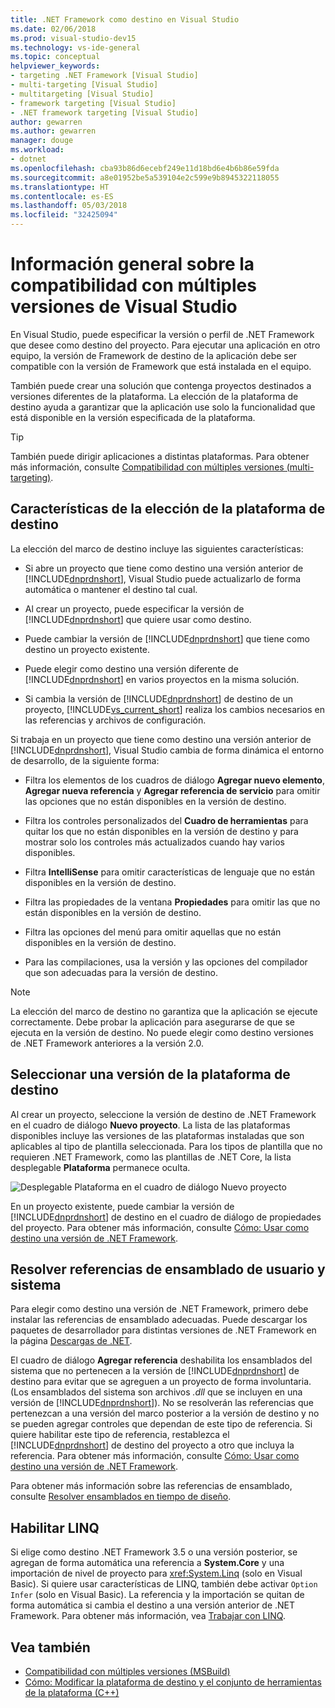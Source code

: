 ```yaml
---
title: .NET Framework como destino en Visual Studio
ms.date: 02/06/2018
ms.prod: visual-studio-dev15
ms.technology: vs-ide-general
ms.topic: conceptual
helpviewer_keywords:
- targeting .NET Framework [Visual Studio]
- multi-targeting [Visual Studio]
- multitargeting [Visual Studio]
- framework targeting [Visual Studio]
- .NET framework targeting [Visual Studio]
author: gewarren
ms.author: gewarren
manager: douge
ms.workload:
- dotnet
ms.openlocfilehash: cba93b86d6ecebf249e11d18bd6e4b6b86e59fda
ms.sourcegitcommit: a8e01952be5a539104e2c599e9b8945322118055
ms.translationtype: HT
ms.contentlocale: es-ES
ms.lasthandoff: 05/03/2018
ms.locfileid: "32425094"
---
```

# <a name="visual-studio-multi-targeting-overview"></a>Información general sobre la compatibilidad con múltiples versiones de Visual Studio

En Visual Studio, puede especificar la versión o perfil de .NET Framework que desee como destino del proyecto. Para ejecutar una aplicación en otro equipo, la versión de Framework de destino de la aplicación debe ser compatible con la versión de Framework que está instalada en el equipo.

También puede crear una solución que contenga proyectos destinados a versiones diferentes de la plataforma. La elección de la plataforma de destino ayuda a garantizar que la aplicación use solo la funcionalidad que está disponible en la versión especificada de la plataforma.

> [!TIP]
> También puede dirigir aplicaciones a distintas plataformas. Para obtener más información, consulte [Compatibilidad con múltiples versiones (multi-targeting)](../msbuild/msbuild-multitargeting-overview.md).

## <a name="framework-targeting-features"></a>Características de la elección de la plataforma de destino

La elección del marco de destino incluye las siguientes características:

- Si abre un proyecto que tiene como destino una versión anterior de [!INCLUDE[dnprdnshort](../code-quality/includes/dnprdnshort_md.md)], Visual Studio puede actualizarlo de forma automática o mantener el destino tal cual.

- Al crear un proyecto, puede especificar la versión de [!INCLUDE[dnprdnshort](../code-quality/includes/dnprdnshort_md.md)] que quiere usar como destino.

- Puede cambiar la versión de [!INCLUDE[dnprdnshort](../code-quality/includes/dnprdnshort_md.md)] que tiene como destino un proyecto existente.

- Puede elegir como destino una versión diferente de [!INCLUDE[dnprdnshort](../code-quality/includes/dnprdnshort_md.md)] en varios proyectos en la misma solución.

- Si cambia la versión de [!INCLUDE[dnprdnshort](../code-quality/includes/dnprdnshort_md.md)] de destino de un proyecto, [!INCLUDE[vs_current_short](../code-quality/includes/vs_current_short_md.md)] realiza los cambios necesarios en las referencias y archivos de configuración.

Si trabaja en un proyecto que tiene como destino una versión anterior de [!INCLUDE[dnprdnshort](../code-quality/includes/dnprdnshort_md.md)], Visual Studio cambia de forma dinámica el entorno de desarrollo, de la siguiente forma:

- Filtra los elementos de los cuadros de diálogo **Agregar nuevo elemento**, **Agregar nueva referencia** y **Agregar referencia de servicio** para omitir las opciones que no están disponibles en la versión de destino.

- Filtra los controles personalizados del **Cuadro de herramientas** para quitar los que no están disponibles en la versión de destino y para mostrar solo los controles más actualizados cuando hay varios disponibles.

- Filtra **IntelliSense** para omitir características de lenguaje que no están disponibles en la versión de destino.

- Filtra las propiedades de la ventana **Propiedades** para omitir las que no están disponibles en la versión de destino.

- Filtra las opciones del menú para omitir aquellas que no están disponibles en la versión de destino.

- Para las compilaciones, usa la versión y las opciones del compilador que son adecuadas para la versión de destino.

> [!NOTE]
> La elección del marco de destino no garantiza que la aplicación se ejecute correctamente. Debe probar la aplicación para asegurarse de que se ejecuta en la versión de destino. No puede elegir como destino versiones de .NET Framework anteriores a la versión 2.0.

## <a name="select-a-target-framework-version"></a>Seleccionar una versión de la plataforma de destino

Al crear un proyecto, seleccione la versión de destino de .NET Framework en el cuadro de diálogo **Nuevo proyecto**. La lista de las plataformas disponibles incluye las versiones de las plataformas instaladas que son aplicables al tipo de plantilla seleccionada. Para los tipos de plantilla que no requieren .NET Framework, como las plantillas de .NET Core, la lista desplegable **Plataforma** permanece oculta.

![Desplegable Plataforma en el cuadro de diálogo Nuevo proyecto](media/vside-newproject-framework.png)

En un proyecto existente, puede cambiar la versión de [!INCLUDE[dnprdnshort](../code-quality/includes/dnprdnshort_md.md)] de destino en el cuadro de diálogo de propiedades del proyecto. Para obtener más información, consulte [Cómo: Usar como destino una versión de .NET Framework](../ide/how-to-target-a-version-of-the-dotnet-framework.md).

## <a name="resolve-system-and-user-assembly-references"></a>Resolver referencias de ensamblado de usuario y sistema

Para elegir como destino una versión de .NET Framework, primero debe instalar las referencias de ensamblado adecuadas. Puede descargar los paquetes de desarrollador para distintas versiones de .NET Framework en la página [Descargas de .NET](https://www.microsoft.com/net/download/windows).

El cuadro de diálogo **Agregar referencia** deshabilita los ensamblados del sistema que no pertenecen a la versión de [!INCLUDE[dnprdnshort](../code-quality/includes/dnprdnshort_md.md)] de destino para evitar que se agreguen a un proyecto de forma involuntaria. (Los ensamblados del sistema son archivos *.dll* que se incluyen en una versión de [!INCLUDE[dnprdnshort](../code-quality/includes/dnprdnshort_md.md)]). No se resolverán las referencias que pertenezcan a una versión del marco posterior a la versión de destino y no se pueden agregar controles que dependan de este tipo de referencia. Si quiere habilitar este tipo de referencia, restablezca el [!INCLUDE[dnprdnshort](../code-quality/includes/dnprdnshort_md.md)] de destino del proyecto a otro que incluya la referencia.  Para obtener más información, consulte [Cómo: Usar como destino una versión de .NET Framework](../ide/how-to-target-a-version-of-the-dotnet-framework.md).

Para obtener más información sobre las referencias de ensamblado, consulte [Resolver ensamblados en tiempo de diseño](../msbuild/resolving-assemblies-at-design-time.md).

## <a name="enable-linq"></a>Habilitar LINQ

Si elige como destino .NET Framework 3.5 o una versión posterior, se agregan de forma automática una referencia a **System.Core** y una importación de nivel de proyecto para <xref:System.Linq> (solo en Visual Basic). Si quiere usar características de LINQ, también debe activar `Option Infer` (solo en Visual Basic). La referencia y la importación se quitan de forma automática si cambia el destino a una versión anterior de .NET Framework. Para obtener más información, vea [Trabajar con LINQ](/dotnet/csharp/tutorials/working-with-linq).

## <a name="see-also"></a>Vea también

- [Compatibilidad con múltiples versiones (MSBuild)](../msbuild/msbuild-multitargeting-overview.md)
- [Cómo: Modificar la plataforma de destino y el conjunto de herramientas de la plataforma (C++)](/cpp/build/how-to-modify-the-target-framework-and-platform-toolset)
